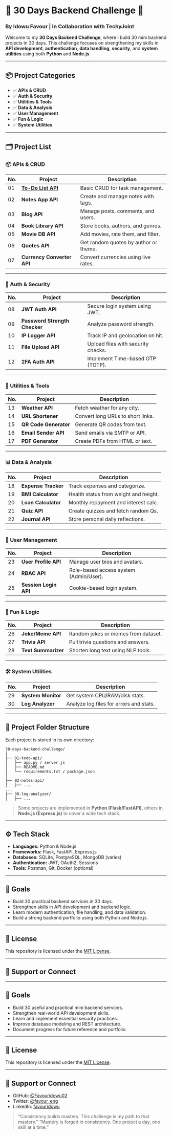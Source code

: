 # 🔧 30 Days Backend Challenge 🚀  
### By Idowu Favour | In Collaboration with TechyJoint  

Welcome to my **30 Days Backend Challenge**, where I build 30 mini backend projects in 30 days. This challenge focuses on strengthening my skills in **API development**, **authentication**, **data handling**, **security**, and **system utilities** using both **Python** and **Node.js**.

---

## 📦 Project Categories

- ✅ **APIs & CRUD**
- ✅ **Auth & Security**
- ✅ **Utilities & Tools**
- ✅ **Data & Analysis**
- ✅ **User Management**
- ✅ **Fun & Logic**
- ✅ **System Utilities**

---

## 🗂️ Project List

### 📦 APIs & CRUD

| No. | Project | Description |
|-----|---------|-------------|
| 01 | [**To-Do List API**](./Day1_To-Do%20List%20API) | Basic CRUD for task management. |
| 02 | **Notes App API** | Create and manage notes with tags. |
| 03 | **Blog API** | Manage posts, comments, and users. |
| 04 | **Book Library API** | Store books, authors, and genres. |
| 05 | **Movie DB API** | Add movies, rate them, and filter. |
| 06 | **Quotes API** | Get random quotes by author or theme. |
| 07 | **Currency Converter API** | Convert currencies using live rates. |

---

### 🔐 Auth & Security

| No. | Project | Description |
|-----|---------|-------------|
| 08 | **JWT Auth API** | Secure login system using JWT. |
| 09 | **Password Strength Checker** | Analyze password strength. |
| 10 | **IP Logger API** | Track IP and geolocation on hit. |
| 11 | **File Upload API** | Upload files with security checks. |
| 12 | **2FA Auth API** | Implement Time-based OTP (TOTP). |

---

### 🧰 Utilities & Tools

| No. | Project | Description |
|-----|---------|-------------|
| 13 | **Weather API** | Fetch weather for any city. |
| 14 | **URL Shortener** | Convert long URLs to short links. |
| 15 | **QR Code Generator** | Generate QR codes from text. |
| 16 | **Email Sender API** | Send emails via SMTP or API. |
| 17 | **PDF Generator** | Create PDFs from HTML or text. |

---

### 📊 Data & Analysis

| No. | Project | Description |
|-----|---------|-------------|
| 18 | **Expense Tracker** | Track expenses and categorize. |
| 19 | **BMI Calculator** | Health status from weight and height. |
| 20 | **Loan Calculator** | Monthly repayment and interest calc. |
| 21 | **Quiz API** | Create quizzes and fetch random Qs. |
| 22 | **Journal API** | Store personal daily reflections. |

---

### 👤 User Management

| No. | Project | Description |
|-----|---------|-------------|
| 23 | **User Profile API** | Manage user bios and avatars. |
| 24 | **RBAC API** | Role-based access system (Admin/User). |
| 25 | **Session Login API** | Cookie-based login system. |

---

### 🧠 Fun & Logic

| No. | Project | Description |
|-----|---------|-------------|
| 26 | **Joke/Meme API** | Random jokes or memes from dataset. |
| 27 | **Trivia API** | Pull trivia questions and answers. |
| 28 | **Text Summarizer** | Shorten long text using NLP tools. |

---

### 🛠️ System Utilities

| No. | Project | Description |
|-----|---------|-------------|
| 29 | **System Monitor** | Get system CPU/RAM/disk stats. |
| 30 | **Log Analyzer** | Analyze log files for errors and stats. |

---

## 📁 Project Folder Structure

Each project is stored in its own directory:

```
30-days-backend-challenge/
│
├── 01-todo-api/
│   ├── app.py / server.js
│   ├── README.md
│   └── requirements.txt / package.json
│
├── 02-notes-api/
│   ├── ...
...
├── 30-log-analyzer/
│   ├── ...
```

> Some projects are implemented in **Python (Flask/FastAPI)**, others in **Node.js (Express.js)** to cover a wide tech stack.

---

## ⚙️ Tech Stack

- **Languages:** Python & Node.js  
- **Frameworks:** Flask, FastAPI, Express.js  
- **Databases:** SQLite, PostgreSQL, MongoDB (varies)  
- **Authentication:** JWT, OAuth2, Sessions  
- **Tools:** Postman, Git, Docker (optional)

---

## 🧠 Goals

- Build 30 practical backend services in 30 days.
- Strengthen skills in API development and backend logic.
- Learn modern authentication, file handling, and data validation.
- Build a strong backend portfolio using both Python and Node.js.

---

## 📜 License

This repository is licensed under the [MIT License](LICENSE).

---

## 🙌 Support or Connect

---

## 🧠 Goals

- Build 30 useful and practical mini backend services.
- Strengthen real-world API development skills.
- Learn and implement essential security practices.
- Improve database modeling and REST architecture.
- Document progress for future reference and portfolio.

---

## 📜 License

This repository is licensed under the [MIT License](LICENSE).

---

## 🙌 Support or Connect

- GitHub: [@Favouridowu02](https://github.com/Favouridowu02)
- Twitter: [@favour_eng](https://x.com/favour_eng)
- LinkedIn: [favouridowu](https://linkedin.com/in/favouridowu)

> “Consistency builds mastery. This challenge is my path to that mastery.”
> “Mastery is forged in consistency. One project a day, one skill at a time.”

